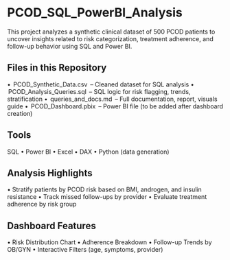 # PCOD_SQL_PowerBI_Analysis
This project analyzes a synthetic clinical dataset of 500 PCOD patients to uncover insights related to risk categorization, treatment adherence, and follow-up behavior using SQL and Power BI.

## Files in this Repository
•⁠  ⁠⁠ PCOD_Synthetic_Data.csv ⁠ – Cleaned dataset for SQL analysis
•⁠  ⁠⁠ PCOD_Analysis_Queries.sql ⁠ – SQL logic for risk flagging, trends, stratification
•⁠  ⁠⁠ queries_and_docs.md ⁠ – Full documentation, report, visuals guide
•⁠  ⁠⁠ PCOD_Dashboard.pbix ⁠ – Power BI file (to be added after dashboard creation)

## Tools
SQL • Power BI • Excel • DAX • Python (data generation)

## Analysis Highlights
•⁠  ⁠Stratify patients by PCOD risk based on BMI, androgen, and insulin resistance
•⁠  ⁠Track missed follow-ups by provider
•⁠  ⁠Evaluate treatment adherence by risk group

## Dashboard Features
•⁠  ⁠Risk Distribution Chart
•⁠  ⁠Adherence Breakdown
•⁠  ⁠Follow-up Trends by OB/GYN
•⁠  ⁠Interactive Filters (age, symptoms, provider)
